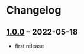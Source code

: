 # Changelog

## [1.0.0](https://github.com/pdir/klaro-consent-manager/tree/2.10.1) – 2022-05-18

- first release
